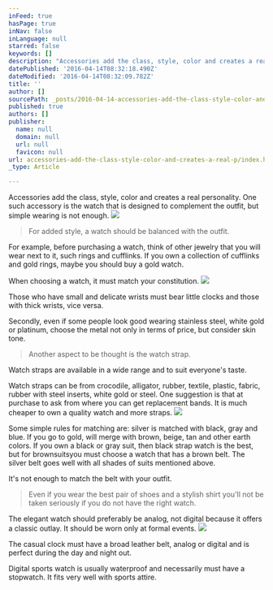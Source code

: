 ```yaml
---
inFeed: true
hasPage: true
inNav: false
inLanguage: null
starred: false
keywords: []
description: "Accessories add the class, style, color and creates a real personality. One such accessory is the watch that is designed to complement the\_outfit, but simple wearing is not enough."
datePublished: '2016-04-14T08:32:18.490Z'
dateModified: '2016-04-14T08:32:09.782Z'
title: ''
author: []
sourcePath: _posts/2016-04-14-accessories-add-the-class-style-color-and-creates-a-real-p.md
published: true
authors: []
publisher:
  name: null
  domain: null
  url: null
  favicon: null
url: accessories-add-the-class-style-color-and-creates-a-real-p/index.html
_type: Article

---
```

Accessories add the class, style, color and creates a real personality. One such accessory is the watch that is designed to complement the outfit, but simple wearing is not enough.
![](https://s3-us-west-2.amazonaws.com/the-grid-img/p/dcd455478b6200893664561d516d322d1ea332db.jpg)

> For added style, a watch should be balanced with the outfit.

For example, before purchasing a watch, think of other jewelry that you will wear next to it, such rings and cufflinks. If you own a collection of cufflinks and gold rings, maybe you should buy a gold watch.

When choosing a watch, it must match your constitution.
![](https://the-grid-user-content.s3-us-west-2.amazonaws.com/64129d79-d2b6-4500-85f1-e830baa2d827.jpg)

Those who have small and delicate wrists must bear little clocks and those with thick wrists, vice versa.

Secondly, even if some people look good wearing stainless steel, white gold or platinum, choose the metal not only in terms of price, but consider skin tone.

> Another aspect to be thought is the watch strap.

Watch straps are available in a wide range and to suit everyone's taste.

Watch straps can be from crocodile, alligator, rubber, textile, plastic, fabric, rubber with steel inserts, white gold or steel. One suggestion is that at purchase to ask from where you can get replacement bands. It is much cheaper to own a quality watch and more straps.
![](https://the-grid-user-content.s3-us-west-2.amazonaws.com/7e7eaa06-1665-4b8d-b396-f20d124cfe9d.jpg)

  
Some simple rules for matching are: silver is matched with black, gray and blue. If you go to gold, will merge with brown, beige, tan and other earth colors. If you own a black or gray suit, then black strap watch is the best, but for brownsuitsyou must choose a watch that has a brown belt. The silver belt goes well with all shades of suits mentioned above.

It's not enough to match the belt with your outfit.

> Even if you wear the best pair of shoes and a stylish shirt you'll not be taken seriously if you do not have the right watch.

The elegant watch should preferably be analog, not digital because it offers a classic outlay. It should be worn only at formal events.
![](https://the-grid-user-content.s3-us-west-2.amazonaws.com/28dcd706-4bab-4f11-8aa0-64c2ab2c1c91.jpg)

The casual clock must have a broad leather belt, analog or digital and is perfect during the day and night out.

Digital sports watch is usually waterproof and necessarily must have a stopwatch. It fits very well with sports attire.